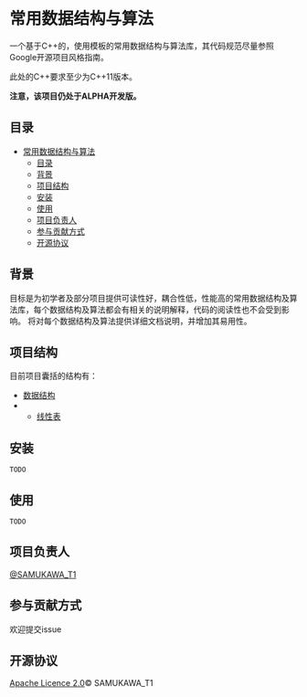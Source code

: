 # 常用数据结构与算法
一个基于C++的，使用模板的常用数据结构与算法库，其代码规范尽量参照Google开源项目风格指南。

此处的C++要求至少为C++11版本。

**注意，该项目仍处于ALPHA开发版。**

## 目录

- [常用数据结构与算法](#常用数据结构与算法)
  - [目录](#目录)
  - [背景](#背景)
  - [项目结构](#项目结构)
  - [安装](#安装)
  - [使用](#使用)
  - [项目负责人](#项目负责人)
  - [参与贡献方式](#参与贡献方式)
  - [开源协议](#开源协议)

## 背景

目标是为初学者及部分项目提供可读性好，耦合性低，性能高的常用数据结构及算法库，每个数据结构及算法都会有相关的说明解释，代码的阅读性也不会受到影响。
将对每个数据结构及算法提供详细文档说明，并增加其易用性。

## 项目结构
目前项目囊括的结构有：
- [数据结构](/tree/master/src/Data_Structure)
- - [线性表](tree/master/src/Data_Structure/Vector)
  
## 安装
    TODO

## 使用
    TODO
## 项目负责人
[@SAMUKAWA_T1](https://github.com/Samukawa-T1)

## 参与贡献方式
欢迎提交issue

## 开源协议
[Apache Licence 2.0](LICENCE)© SAMUKAWA_T1
